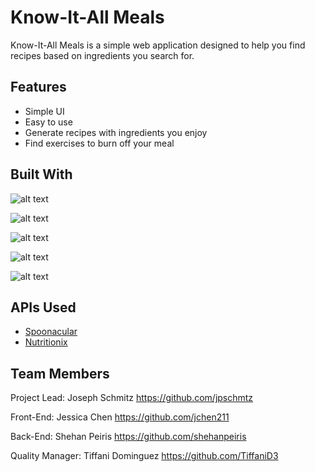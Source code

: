 Know-It-All Meals
==============
Know-It-All Meals is a simple web application designed to help you find recipes based on ingredients you search for. 

Features
-----------
* Simple UI
* Easy to use
* Generate recipes with ingredients you enjoy 
* Find exercises to burn off your meal


Built With
------------
![alt text](/images/html5.png "HTML5 logo")

![alt text](/images/css3.png "CSS3 logo")

![alt text](/images/javascript.png "Javascript logo")

![alt text](/images/jquery_logo.png "Jquery logo")

![alt text](/images/firebase.png "Firebase logo")

APIs Used
---------
* [Spoonacular](https://spoonacular.com/food-api)
* [Nutritionix](https://www.nutritionix.com/business/api)

Team Members
------------------
Project Lead: Joseph Schmitz <https://github.com/jpschmtz>

Front-End: Jessica Chen <https://github.com/jchen211>

Back-End: Shehan Peiris <https://github.com/shehanpeiris>

Quality Manager: Tiffani Dominguez <https://github.com/TiffaniD3>

